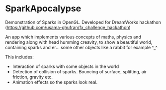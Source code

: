 # SparkApocalypse

Demonstration of Sparks in OpenGL.
Developed for DreamWorks hackathon (https://github.com/usama-ghufran/fx_challenge_hackathon)

An app which implements various concepts of maths, physics and rendering along with head humming creavity, to show a beautiful world, containing sparks and er... some other objects like a rabbit for example ^_^

This includes:

* Interaction of sparks with some objects in the world
* Detection of collision of sparks. Bouncing of surface, splitting, air friction, gravity etc.
* Animation effects so the sparks look real.
